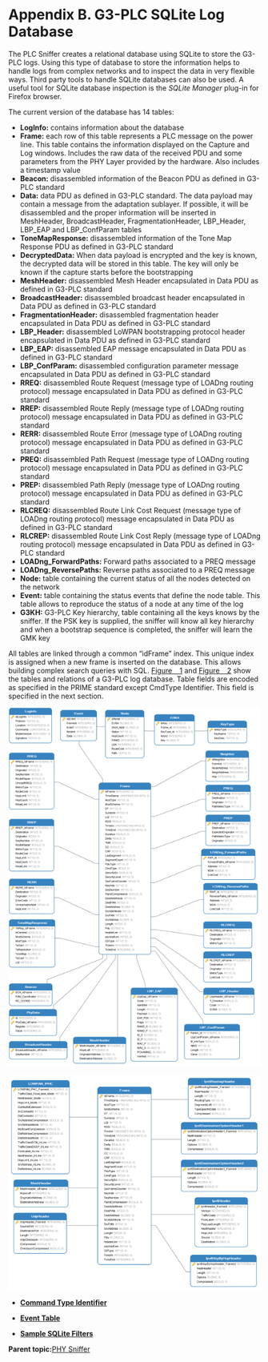 # Appendix B. G3-PLC SQLite Log Database

The PLC Sniffer creates a relational database using SQLite to store the G3-PLC logs. Using this type of database to store the information helps to handle logs from complex networks and to inspect the data in very flexible ways. Third party tools to handle SQLite databases can also be used. A useful tool for SQLite database inspection is the *SQLite Manager* plug-in for Firefox browser.

The current version of the database has 14 tables:

-   **LogInfo:** contains information about the database
-   **Frame:** each row of this table represents a PLC message on the power line. This table contains the information displayed on the Capture and Log windows. Includes the raw data of the received PDU and some parameters from the PHY Layer provided by the hardware. Also includes a timestamp value
-   **Beacon:** disassembled information of the Beacon PDU as defined in G3-PLC standard
-   **Data:** data PDU as defined in G3-PLC standard. The data payload may contain a message from the adaptation sublayer. If possible, it will be disassembled and the proper information will be inserted in MeshHeader, BroadcastHeader, FragmentationHeader, LBP\_Header, LBP\_EAP and LBP\_ConfParam tables
-   **ToneMapResponse:** disassembled information of the Tone Map Response PDU as defined in G3-PLC standard
-   **DecryptedData:** When data payload is encrypted and the key is known, the decrypted data will be stored in this table. The key will only be known if the capture starts before the bootstrapping
-   **MeshHeader:** disassembled Mesh Header encapsulated in Data PDU as defined in G3-PLC standard
-   **BroadcastHeader:** disassembled broadcast header encapsulated in Data PDU as defined in G3-PLC standard
-   **FragmentationHeader:** disassembled fragmentation header encapsulated in Data PDU as defined in G3-PLC standard
-   **LBP\_Header:** disassembled LoWPAN bootstrapping protocol header encapsulated in Data PDU as defined in G3-PLC standard
-   **LBP\_EAP:** disassembled EAP message encapsulated in Data PDU as defined in G3-PLC standard
-   **LBP\_ConfParam:** disassembled configuration parameter message encapsulated in Data PDU as defined in G3-PLC standard
-   **RREQ:** disassembled Route Request \(message type of LOADng routing protocol\) message encapsulated in Data PDU as defined in G3-PLC standard
-   **RREP:** disassembled Route Reply \(message type of LOADng routing protocol\) message encapsulated in Data PDU as defined in G3-PLC standard
-   **RERR:** disassembled Route Error \(message type of LOADng routing protocol\) message encapsulated in Data PDU as defined in G3-PLC standard
-   **PREQ:** disassembled Path Request \(message type of LOADng routing protocol\) message encapsulated in Data PDU as defined in G3-PLC standard
-   **PREP:** disassembled Path Reply \(message type of LOADng routing protocol\) message encapsulated in Data PDU as defined in G3-PLC standard
-   **RLCREQ:** disassembled Route Link Cost Request \(message type of LOADng routing protocol\) message encapsulated in Data PDU as defined in G3-PLC standard
-   **RLCREP:** disassembled Route Link Cost Reply \(message type of LOADng routing protocol\) message encapsulated in Data PDU as defined in G3-PLC standard
-   **LOADng\_ForwardPaths:** Forward paths associated to a PREQ message
-   **LOADng\_ReversePaths:** Reverse paths associated to a PREQ message
-   **Node:** table containing the current status of all the nodes detected on the network
-   **Event:** table containing the status events that define the node table. This table allows to reproduce the status of a node at any time of the log
-   **G3KH:** G3-PLC Key hierarchy, table containing all the keys knows by the sniffer. If the PSK key is supplied, the sniffer will know all key hierarchy and when a bootstrap sequence is completed, the sniffer will learn the GMK key

All tables are linked through a common “idFrame” index. This unique index is assigned when a new frame is inserted on the database. This allows building complex search queries with SQL. [Figure   1](#FIG_ELQ_2BN_SCB) and [Figure   2](#FIG_JMY_GBN_SCB) show the tables and relations of a G3-PLC log database. Table fields are encoded as specified in the PRIME standard except CmdType Identifier. This field is specified in the next section.

![](GUID-5B6A5175-CBDD-4BC3-AFB5-3DDD7124D0D7-low.png "PLC Sniffer G3 Log Database, Part-1")

![](GUID-FB07A343-281F-4F47-9087-9DA3BC6599C2-low.png "PLC Sniffer G3 Log Database, Part-2")

-   **[Command Type Identifier](GUID-C38003EC-3345-481E-B69C-EA4F23795447.md)**  

-   **[Event Table](GUID-E8EA7841-B747-4373-9373-443D66C7E220.md)**  

-   **[Sample SQLite Filters](GUID-66762CCC-9D4D-406B-94FD-EB2C7F863A64.md)**  


**Parent topic:**[PHY Sniffer](GUID-8D66ECA9-8C74-42B9-8915-33D381579FBB.md)

